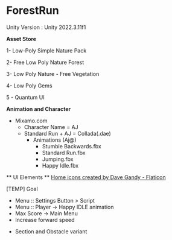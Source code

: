 # ForestRun

Unity Version : Unity 2022.3.11f1

**Asset Store**

1- Low-Poly Simple Nature Pack

2- Free Low Poly Nature Forest

3- Low Poly Nature - Free Vegetation

4- Low Poly Gems

5 - Quantum UI

**Animation and Character**

- Mixamo.com
  - Character Name = AJ
  - Standard Run + AJ = Collada(.dae)
    - Animations (Aj@)
      - Stumble Backwards.fbx
      - Standard Run.fbx
      - Jumping.fbx
      - Happy Idle.fbx

** UI Elements **
<a href="https://www.flaticon.com/free-icons/home" title="home icons">Home icons created by Dave Gandy - Flaticon</a>

[TEMP] Goal

- Menu :: Settings Button > Script
- Menu :: Player -> Happy IDLE animation
- Max Score -> Main Menu
- Increase forward speed

* Section and Obstacle variant
